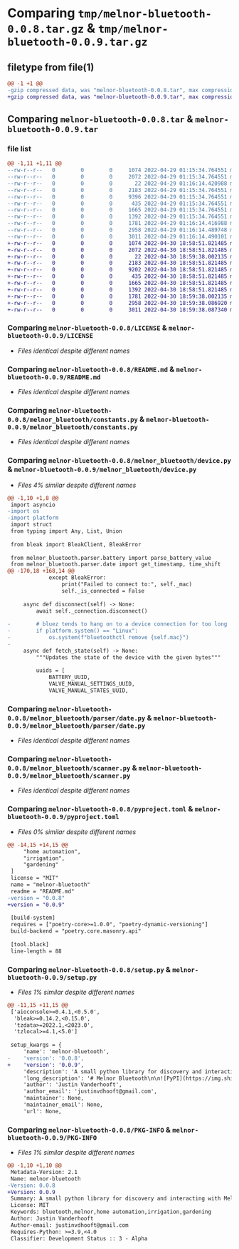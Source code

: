 # Comparing `tmp/melnor-bluetooth-0.0.8.tar.gz` & `tmp/melnor-bluetooth-0.0.9.tar.gz`

## filetype from file(1)

```diff
@@ -1 +1 @@
-gzip compressed data, was "melnor-bluetooth-0.0.8.tar", max compression
+gzip compressed data, was "melnor-bluetooth-0.0.9.tar", max compression
```

## Comparing `melnor-bluetooth-0.0.8.tar` & `melnor-bluetooth-0.0.9.tar`

### file list

```diff
@@ -1,11 +1,11 @@
--rw-r--r--   0        0        0     1074 2022-04-29 01:15:34.764551 melnor-bluetooth-0.0.8/LICENSE
--rw-r--r--   0        0        0     2072 2022-04-29 01:15:34.764551 melnor-bluetooth-0.0.8/README.md
--rw-r--r--   0        0        0       22 2022-04-29 01:16:14.420988 melnor-bluetooth-0.0.8/melnor_bluetooth/__init__.py
--rw-r--r--   0        0        0     2183 2022-04-29 01:15:34.764551 melnor-bluetooth-0.0.8/melnor_bluetooth/constants.py
--rw-r--r--   0        0        0     9396 2022-04-29 01:15:34.764551 melnor-bluetooth-0.0.8/melnor_bluetooth/device.py
--rw-r--r--   0        0        0      435 2022-04-29 01:15:34.764551 melnor-bluetooth-0.0.8/melnor_bluetooth/parser/battery.py
--rw-r--r--   0        0        0     1665 2022-04-29 01:15:34.764551 melnor-bluetooth-0.0.8/melnor_bluetooth/parser/date.py
--rw-r--r--   0        0        0     1392 2022-04-29 01:15:34.764551 melnor-bluetooth-0.0.8/melnor_bluetooth/scanner.py
--rw-r--r--   0        0        0     1781 2022-04-29 01:16:14.416988 melnor-bluetooth-0.0.8/pyproject.toml
--rw-r--r--   0        0        0     2958 2022-04-29 01:16:14.489748 melnor-bluetooth-0.0.8/setup.py
--rw-r--r--   0        0        0     3011 2022-04-29 01:16:14.490101 melnor-bluetooth-0.0.8/PKG-INFO
+-rw-r--r--   0        0        0     1074 2022-04-30 18:58:51.821485 melnor-bluetooth-0.0.9/LICENSE
+-rw-r--r--   0        0        0     2072 2022-04-30 18:58:51.821485 melnor-bluetooth-0.0.9/README.md
+-rw-r--r--   0        0        0       22 2022-04-30 18:59:38.002135 melnor-bluetooth-0.0.9/melnor_bluetooth/__init__.py
+-rw-r--r--   0        0        0     2183 2022-04-30 18:58:51.821485 melnor-bluetooth-0.0.9/melnor_bluetooth/constants.py
+-rw-r--r--   0        0        0     9202 2022-04-30 18:58:51.821485 melnor-bluetooth-0.0.9/melnor_bluetooth/device.py
+-rw-r--r--   0        0        0      435 2022-04-30 18:58:51.821485 melnor-bluetooth-0.0.9/melnor_bluetooth/parser/battery.py
+-rw-r--r--   0        0        0     1665 2022-04-30 18:58:51.821485 melnor-bluetooth-0.0.9/melnor_bluetooth/parser/date.py
+-rw-r--r--   0        0        0     1392 2022-04-30 18:58:51.821485 melnor-bluetooth-0.0.9/melnor_bluetooth/scanner.py
+-rw-r--r--   0        0        0     1781 2022-04-30 18:59:38.002135 melnor-bluetooth-0.0.9/pyproject.toml
+-rw-r--r--   0        0        0     2958 2022-04-30 18:59:38.086920 melnor-bluetooth-0.0.9/setup.py
+-rw-r--r--   0        0        0     3011 2022-04-30 18:59:38.087340 melnor-bluetooth-0.0.9/PKG-INFO
```

### Comparing `melnor-bluetooth-0.0.8/LICENSE` & `melnor-bluetooth-0.0.9/LICENSE`

 * *Files identical despite different names*

### Comparing `melnor-bluetooth-0.0.8/README.md` & `melnor-bluetooth-0.0.9/README.md`

 * *Files identical despite different names*

### Comparing `melnor-bluetooth-0.0.8/melnor_bluetooth/constants.py` & `melnor-bluetooth-0.0.9/melnor_bluetooth/constants.py`

 * *Files identical despite different names*

### Comparing `melnor-bluetooth-0.0.8/melnor_bluetooth/device.py` & `melnor-bluetooth-0.0.9/melnor_bluetooth/device.py`

 * *Files 4% similar despite different names*

```diff
@@ -1,10 +1,8 @@
 import asyncio
-import os
-import platform
 import struct
 from typing import Any, List, Union
 
 from bleak import BleakClient, BleakError
 
 from melnor_bluetooth.parser.battery import parse_battery_value
 from melnor_bluetooth.parser.date import get_timestamp, time_shift
@@ -170,18 +168,14 @@
             except BleakError:
                 print("Failed to connect to:", self._mac)
                 self._is_connected = False
 
     async def disconnect(self) -> None:
         await self._connection.disconnect()
 
-        # bluez tends to hang on to a device connection for too long
-        if platform.system() == "Linux":
-            os.system(f"bluetoothctl remove {self.mac}")
-
     async def fetch_state(self) -> None:
         """Updates the state of the device with the given bytes"""
 
         uuids = [
             BATTERY_UUID,
             VALVE_MANUAL_SETTINGS_UUID,
             VALVE_MANUAL_STATES_UUID,
```

### Comparing `melnor-bluetooth-0.0.8/melnor_bluetooth/parser/date.py` & `melnor-bluetooth-0.0.9/melnor_bluetooth/parser/date.py`

 * *Files identical despite different names*

### Comparing `melnor-bluetooth-0.0.8/melnor_bluetooth/scanner.py` & `melnor-bluetooth-0.0.9/melnor_bluetooth/scanner.py`

 * *Files identical despite different names*

### Comparing `melnor-bluetooth-0.0.8/pyproject.toml` & `melnor-bluetooth-0.0.9/pyproject.toml`

 * *Files 0% similar despite different names*

```diff
@@ -14,15 +14,15 @@
     "home automation",
     "irrigation",
     "gardening"
 ]
 license = "MIT"
 name = "melnor-bluetooth"
 readme = "README.md"
-version = "0.0.8"
+version = "0.0.9"
 
 [build-system]
 requires = ["poetry-core>=1.0.0", "poetry-dynamic-versioning"]
 build-backend = "poetry.core.masonry.api"
 
 [tool.black]
 line-length = 88
```

### Comparing `melnor-bluetooth-0.0.8/setup.py` & `melnor-bluetooth-0.0.9/setup.py`

 * *Files 1% similar despite different names*

```diff
@@ -11,15 +11,15 @@
 ['aioconsole>=0.4.1,<0.5.0',
  'bleak>=0.14.2,<0.15.0',
  'tzdata>=2022.1,<2023.0',
  'tzlocal>=4.1,<5.0']
 
 setup_kwargs = {
     'name': 'melnor-bluetooth',
-    'version': '0.0.8',
+    'version': '0.0.9',
     'description': 'A small python library for discovery and interacting with Melnor, Eden, etc Bluetooth water timers.',
     'long_description': '# Melnor Bluetooth\n\n![PyPI](https://img.shields.io/pypi/v/melnor-bluetooth?style=flat-square) ![Codecov branch](https://img.shields.io/codecov/c/github/vanstinator/melnor-bluetooth/main?style=flat-square) ![GitHub Workflow Status (branch)](https://img.shields.io/github/workflow/status/vanstinator/melnor-bluetooth/Build%20and%20Release/main?style=flat-square)\n![PyPI - Downloads](https://img.shields.io/pypi/dm/melnor-bluetooth?style=flat-square)\n\nMelnor Bluetooth is a reverse engineered implementation of the Bluetooth protocol for all "smart" bluetooth-enabled watering valves under the Melnor, EcoAquastar, Eden, and other brands.\n\nThe library _should_ run on MacOS, Linux, or Windows. It\'s primarily developed on MacOS and other platforms likely have bugs. PRs and tests are welcome to improve quality across all platforms.\n\n\n### Getting Started\n\n#### CLI\nA simple CLI has been provided for basic debugging purposes. It\'s not intended for any real use and isn\'t suitable for running a valve in the real world.\n\nThis project uses poetry for dependency management and building. Running this project locally is as simple as the following steps:\n\n1. Clone the repository\n1. `poetry install`\n1. `poetry run cli.py`\n\n\nThe python API has been designed to be as easy to use as possible. A few examples are provided below:\n\n#### Read battery state\n```python\n  import asyncio\n\n  from melnor_bluetooth.constants import BATTERY_UUID\n  from melnor_bluetooth.device import Device\n\n  address = \'00:00:00:00:00\' # fill with your device mac address\n\n  async main():\n    device = Device(address, 4)\n    await device.connect()\n\n    print(device.battery_life);\n\n    await device.disconnect();\n\n  asyncio.run(main())\n\n```\n\n#### Turn on a zone\n```python\n  import asyncio\n\n  from melnor_bluetooth.device import Device\n\n  address = \'00:00:00:00:00\' # fill with your device mac address\n\n  async main():\n    device = Device(address, 4)\n    await device.connect()\n\n    device.zone1.is_watering = True;\n\n    await device.push_state();\n    await device.disconnect();\n\n  asyncio.run(main())\n\n```\n',
     'author': 'Justin Vanderhooft',
     'author_email': 'justinvdhooft@gmail.com',
     'maintainer': None,
     'maintainer_email': None,
     'url': None,
```

### Comparing `melnor-bluetooth-0.0.8/PKG-INFO` & `melnor-bluetooth-0.0.9/PKG-INFO`

 * *Files 1% similar despite different names*

```diff
@@ -1,10 +1,10 @@
 Metadata-Version: 2.1
 Name: melnor-bluetooth
-Version: 0.0.8
+Version: 0.0.9
 Summary: A small python library for discovery and interacting with Melnor, Eden, etc Bluetooth water timers.
 License: MIT
 Keywords: bluetooth,melnor,home automation,irrigation,gardening
 Author: Justin Vanderhooft
 Author-email: justinvdhooft@gmail.com
 Requires-Python: >=3.9,<4.0
 Classifier: Development Status :: 3 - Alpha
```

